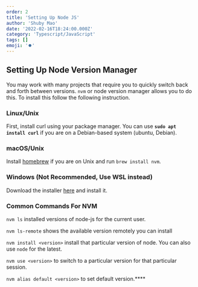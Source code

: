 ```yaml
---
order: 2
title: 'Setting Up Node JS'
author: 'Shuby Mao'
date: '2022-02-16T18:24:00.000Z'
category: 'Typescript/JavaScript'
tags: []
emoji: '⏺️'
---
```

## Setting Up Node Version Manager

You may work with many projects that require you to quickly switch back and forth between versions. `nvm` or node version manager allows you to do this. To install this follow the following instruction.

### Linux/Unix

First, install curl using your package manager. You can use **`sudo apt install curl`** if you are on a Debian-based system (ubuntu, Debian).

### macOS/Unix

Install [homebrew](https://brew.sh/) if you are on Unix and run `brew install nvm`.

### Windows (Not Recommended, Use WSL instead)

Download the installer [here](https://github.com/coreybutler/nvm-windows) and install it.

### Common Commands For NVM

`nvm ls` installed versions of node-js for the current user.

`nvm ls-remote` shows the available version remotely you can install

`nvm install <version>` install that particular version of node. You can also use `node` for the latest.

`nvm use <version>` to switch to a particular version for that particular session.

`nvm alias default <version>` to set default version.****